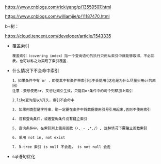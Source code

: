 https://www.cnblogs.com/rickiyang/p/13559507.html

https://www.cnblogs.com/williamjie/p/11187470.html



b+树：

https://cloud.tencent.com/developer/article/1543335



- 覆盖索引

  ```
  覆盖索引（covering index）指一个查询语句的执行只用从索引中就能够取得，不必回表。也可以称之为实现了索引覆盖.
  ```

- 什么情况下不会命中索引

  ```
  1、如果条件中有 or ，即使其中有条件带索引也不会使用(这也是为什么尽量少用or的原因）
  注意：要想使用or，又想让索引生效，只能将or条件中的每个列都加上索引
  
  2.like查询是以%开头，索引不会命中
  
  3. 如果列类型是字符串，那一定要在条件中将数据使用引号引用起来,否则不使用索引
  
  4. 没有查询条件，或者查询条件没有建立索引
  
  5. 查询条件中，在索引列上使用函数（+, - ,*,/）, 这种情况下需建立函数索引
  
  6. 采用 not in, not exist
  
  7. B-tree 索引 is null 不会走， is not null 会走
  
  ```

- sql语句优化